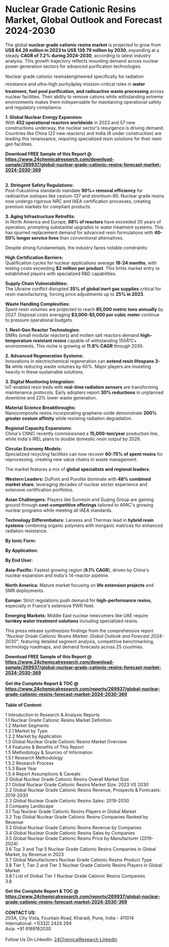 <h1>Nuclear Grade Cationic Resins Market, Global Outlook and Forecast 2024-2030</h1><p>The global <strong>nuclear grade cationic resins market</strong> is projected to grow from <strong>US$ 84.26 million in 2023 to US$ 139.79 million by 2030</strong>, expanding at a steady <strong>CAGR of 7.2% during 2024-2030</strong>, according to latest industry analysis. This growth trajectory reflects mounting demand across nuclear power generation sectors for advanced purification technologies.</p><p>Nuclear grade cationic resinsâengineered specifically for radiation resistance and ultra-high purityâplay mission-critical roles in <strong>water treatment, fuel pool purification, and radioactive waste processing</strong> across nuclear facilities. Their ability to remove cations while withstanding extreme environments makes them indispensable for maintaining operational safety and regulatory compliance.</p><p><strong>1. Global Nuclear Energy Expansion:<br>
</strong>With <strong>452 operational reactors worldwide</strong> in 2023 and 57 new constructions underway, the nuclear sector's resurgence is driving demand. Countries like China (22 new reactors) and India (8 under construction) are leading this renaissance, requiring specialized resin solutions for their next-gen facilities.</p><div><b>Download FREE Sample of this Report @ 
            <a href="https://www.24chemicalresearch.com/download-sample/269937/global-nuclear-grade-cationic-resins-forecast-market-2024-2030-369">
            https://www.24chemicalresearch.com/download-sample/269937/global-nuclear-grade-cationic-resins-forecast-market-2024-2030-369</a></b></div><br><p><strong>2. Stringent Safety Regulations:<br>
</strong>Post-Fukushima standards mandate <strong>90%+ removal efficiency</strong> for radioactive isotopes like cesium-137 and strontium-90. Nuclear grade resins now undergo rigorous NRC and IAEA certification processes, creating premium markets for compliant products.</p><p><strong>3. Aging Infrastructure Retrofits:<br>
</strong>In North America and Europe, <strong>68% of reactors</strong> have exceeded 30 years of operation, prompting substantial upgrades to water treatment systems. This has spurred replacement demand for advanced resin formulations with <strong>40-50% longer service lives</strong> than conventional alternatives.</p><p>Despite strong fundamentals, the industry faces notable constraints:</p><p><strong>High Certification Barriers:</strong><br>
Qualification cycles for nuclear applications average <strong>18-24 months</strong>, with testing costs exceeding <strong>$2 million per product</strong>. This limits market entry to established players with specialized R&amp;D capabilities.</p><p><strong>Supply Chain Vulnerabilities:</strong><br>
The Ukraine conflict disrupted <strong>35% of global inert gas supplies</strong> critical for resin manufacturing, forcing price adjustments up to <strong>25% in 2023</strong>.</p><p><strong>Waste Handling Complexities:</strong><br>
Spent resin volumes are projected to reach <strong>85,000 metric tons annually</strong> by 2027. Disposal costs averaging <strong>$3,000-$5,000 per cubic meter</strong> continue to pressure operational budgets.</p><p><strong>1. Next-Gen Reactor Technologies:<br>
</strong>SMRs (small modular reactors) and molten salt reactors demand <strong>high-temperature resistant resins</strong> capable of withstanding 150Â°C+ environments. This niche is growing at <strong>11.8% CAGR</strong> through 2030.</p><p><strong>2. Advanced Regeneration Systems:<br>
</strong>Innovations in electrochemical regeneration can <strong>extend resin lifespans 3-5x</strong> while reducing waste volumes by 60%. Major players are investing heavily in these sustainable solutions.</p><p><strong>3. Digital Monitoring Integration:<br>
</strong>IoT-enabled resin beds with <strong>real-time radiation sensors</strong> are transforming maintenance protocols. Early adopters report <strong>30% reductions</strong> in unplanned downtime and 22% lower waste generation.</p><p><strong>Material Science Breakthroughs:<br>
</strong>Nanocomposite resins incorporating graphene oxide demonstrate <strong>200% greater cesium affinity</strong> while resisting radiation degradation.</p><p><strong>Regional Capacity Expansions:<br>
</strong>China's CNNC recently commissioned a <strong>15,000-ton/year</strong> production line, while India's IREL plans to double domestic resin output by 2026.</p><p><strong>Circular Economy Models:<br>
</strong>Specialized recycling facilities can now recover <strong>60-75% of spent resins</strong> for reprocessing, creating new value chains in waste management.</p><p>The market features a mix of <strong>global specialists and regional leaders</strong>:</p><p><strong>Western Leaders:</strong> DuPont and Purolite dominate with <strong>48% combined market share</strong>, leveraging decades of nuclear sector experience and extensive certification portfolios.</p><p><strong>Asian Challengers:</strong> Players like Sunresin and Suqing Group are gaining ground through <strong>cost-competitive offerings</strong> tailored to APAC's growing nuclear programs while meeting all IAEA standards.</p><p><strong>Technology Differentiators:</strong> Lanxess and Thermax lead in <strong>hybrid resin systems</strong> combining organic polymers with inorganic matrices for enhanced radiation resistance.</p><p><strong>By Ionic Form:</strong></p><p><strong>By Application:</strong></p><p><strong>By End User:</strong></p><p><strong>Asia-Pacific:</strong> Fastest growing region (<strong>9.1% CAGR</strong>), driven by China's nuclear expansion and India's 14-reactor pipeline.</p><p><strong>North America:</strong> Mature market focusing on <strong>life extension projects</strong> and SMR deployments.</p><p><strong>Europe:</strong> Strict regulations push demand for <strong>high-performance resins</strong>, especially in France's extensive PWR fleet.</p><p><strong>Emerging Markets:</strong> Middle East nuclear newcomers like UAE require <strong>turnkey water treatment solutions</strong> including specialized resins.</p><p>This press release synthesizes findings from the comprehensive report <em>"Nuclear Grade Cationic Resins Market: Global Outlook and Forecast 2024-2030"</em>, featuring detailed segment analysis, competitive benchmarking, technology roadmaps, and demand forecasts across 25 countries.</p><div><b>Download FREE Sample of this Report @ 
            <a href="https://www.24chemicalresearch.com/download-sample/269937/global-nuclear-grade-cationic-resins-forecast-market-2024-2030-369">
            https://www.24chemicalresearch.com/download-sample/269937/global-nuclear-grade-cationic-resins-forecast-market-2024-2030-369</a></b></div><br><div><b>Get the Complete Report & TOC @ 
            <a href="https://www.24chemicalresearch.com/reports/269937/global-nuclear-grade-cationic-resins-forecast-market-2024-2030-369">
            https://www.24chemicalresearch.com/reports/269937/global-nuclear-grade-cationic-resins-forecast-market-2024-2030-369</a></b></div><br>
            <b>Table of Content:</b><p>1 Introduction to Research & Analysis Reports<br />
    1.1 Nuclear Grade Cationic Resins Market Definition<br />
    1.2 Market Segments<br />
        1.2.1 Market by Type<br />
        1.2.2 Market by Application<br />
    1.3 Global Nuclear Grade Cationic Resins Market Overview<br />
    1.4 Features & Benefits of This Report<br />
    1.5 Methodology & Sources of Information<br />
        1.5.1 Research Methodology<br />
        1.5.2 Research Process<br />
        1.5.3 Base Year<br />
        1.5.4 Report Assumptions & Caveats<br />
2 Global Nuclear Grade Cationic Resins Overall Market Size<br />
    2.1 Global Nuclear Grade Cationic Resins Market Size: 2023 VS 2030<br />
    2.2 Global Nuclear Grade Cationic Resins Revenue, Prospects & Forecasts: 2019-2030<br />
    2.3 Global Nuclear Grade Cationic Resins Sales: 2019-2030<br />
3 Company Landscape<br />
    3.1 Top Nuclear Grade Cationic Resins Players in Global Market<br />
    3.2 Top Global Nuclear Grade Cationic Resins Companies Ranked by Revenue<br />
    3.3 Global Nuclear Grade Cationic Resins Revenue by Companies<br />
    3.4 Global Nuclear Grade Cationic Resins Sales by Companies<br />
    3.5 Global Nuclear Grade Cationic Resins Price by Manufacturer (2019-2024)<br />
    3.6 Top 3 and Top 5 Nuclear Grade Cationic Resins Companies in Global Market, by Revenue in 2023<br />
    3.7 Global Manufacturers Nuclear Grade Cationic Resins Product Type<br />
    3.8 Tier 1, Tier 2 and Tier 3 Nuclear Grade Cationic Resins Players in Global Market<br />
        3.8.1 List of Global Tier 1 Nuclear Grade Cationic Resins Companies<br />
        3.8</p><div><b>Get the Complete Report & TOC @ 
            <a href="https://www.24chemicalresearch.com/reports/269937/global-nuclear-grade-cationic-resins-forecast-market-2024-2030-369">
            https://www.24chemicalresearch.com/reports/269937/global-nuclear-grade-cationic-resins-forecast-market-2024-2030-369</a></b></div><br><b>CONTACT US:</b><br>
            203A, City Vista, Fountain Road, Kharadi, Pune, India - 411014<br>
            International: +1(332) 2424 294<br>
            Asia: +91 9169162030 <br><br>
            Follow Us On LinkedIn: <a href="https://www.linkedin.com/company/24chemicalresearch/">24ChemicalResearch LinkedIn</a>